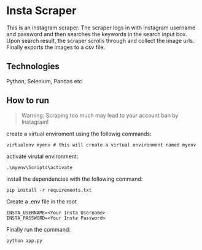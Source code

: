 # Insta Scraper
This is an instagram scraper. The scraper logs in with instagram username and password and then searches the keywords in the search input box. Upon search result, the scraper scrolls through and collect the image urls. Finally exports the images to a csv file.

## Technologies
Python, Selenium, Pandas etc

## How to run
> Warning: Scraping too much may lead to your account ban by Instagram!

create a virtual enviroment using the followig commands:
```
virtualenv myenv # this will create a virtual environment named myenv
```
activate virutal environment:
```
.\myenv\Scripts\activate
```
install the dependencies with the following command:
```
pip install -r requirements.txt
```
Create a .env file in the root
```
INSTA_USERNAME=<Your Insta Username>
INSTA_PASSWORD=<Your Insta Password>
```
Finally run the command:
```
python app.py
```
